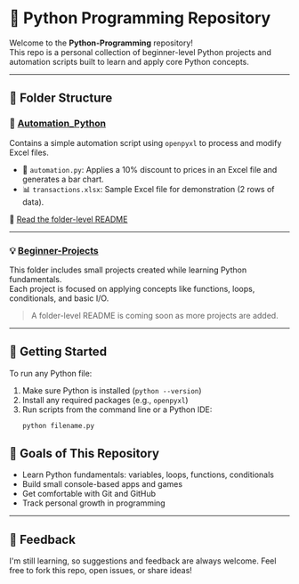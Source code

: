 # 🐍 Python Programming Repository

Welcome to the **Python-Programming** repository!  
This repo is a personal collection of beginner-level Python projects and automation scripts built to learn and apply core Python concepts.

---

## 📁 Folder Structure

### 🔧 [Automation_Python](Automation_Python/)
Contains a simple automation script using `openpyxl` to process and modify Excel files.

- 🧾 `automation.py`: Applies a 10% discount to prices in an Excel file and generates a bar chart.
- 📊 `transactions.xlsx`: Sample Excel file for demonstration (2 rows of data).

📄 [Read the folder-level README](Automation_Python/README.md)

---

### 💡 [Beginner-Projects](Beginner-Projects/)
This folder includes small projects created while learning Python fundamentals.  
Each project is focused on applying concepts like functions, loops, conditionals, and basic I/O.

> A folder-level README is coming soon as more projects are added.

---

## 🚀 Getting Started

To run any Python file:
1. Make sure Python is installed (`python --version`)
2. Install any required packages (e.g., `openpyxl`)
3. Run scripts from the command line or a Python IDE:
   ```bash
   python filename.py


## 📌 Goals of This Repository

- Learn Python fundamentals: variables, loops, functions, conditionals
- Build small console-based apps and games
- Get comfortable with Git and GitHub
- Track personal growth in programming

---

## 💬 Feedback

I'm still learning, so suggestions and feedback are always welcome. Feel free to fork this repo, open issues, or share ideas!

